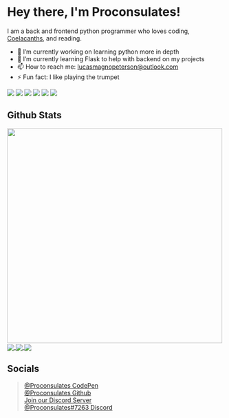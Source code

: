 # Hey there, I'm Proconsulates!

I am a back and frontend python programmer who loves coding, [Coelacanths](https://www.nationalgeographic.com/animals/fish/facts/coelacanths), and reading.

- 🔭 I’m currently working on learning python more in depth
- 🌱 I’m currently learning Flask to help with backend on my projects
- 📫 How to reach me: [lucasmagnopeterson@outlook.com](mailto:lucasmagnopeterson@outlook.com)
- ⚡ Fun fact: I like playing the trumpet

![](https://img.shields.io/badge/OS-Windows-informational?style=flat&logo=windows&logoColor=white&color=2bbc8a)
![](https://img.shields.io/badge/Editor-VSCode-informational?style=flat&logo=vscode&logoColor=white&color=2bbc8a)
![](https://img.shields.io/badge/Code-Python-informational?style=flat&logo=Python&logoColor=white&color=2bbc8a)
![](https://img.shields.io/badge/Code-HTML-informational?style=flat&logo=HTML&logoColor=white&color=2bbc8a)
![](https://img.shields.io/badge/Code-CSS-informational?style=flat&logo=CSS&logoColor=white&color=2bbc8a)
![](https://img.shields.io/badge/Code-JavaScript-informational?style=flat&logo=JavaScript&logoColor=white&color=2bbc8a)

## Github Stats
<a href="https://github.com/Proconsulates/Proconsulates">
  <img width="500px" align="center" src="https://github-readme-stats.vercel.app/api/?username=Proconsulates&theme=tokyonight&hide=issues" />
</a>

<a href="https://github.com/Proconsulates/Proconsulates">
  <img align="center" src="https://github-readme-stats.vercel.app/api/top-langs/?username=Proconsulates&layout=compact&theme=tokyonight" />
</a>

<a href="https://github.com/Proconsulates/Portfolio">
  <img align="center" src="https://github-readme-stats.vercel.app/api/pin/?username=Proconsulates&theme=tokyonight&repo=portfolio" />
</a>

<a href="https://github.com/legit-programming">
  <img align="center" src="https://github-readme-stats.vercel.app/api/pin/?username=Proconsulates&theme=tokyonight&repo=Todo-App" />
</a>

## Socials
> [@Proconsulates CodePen](https://codepen.io/proconsulates/)<br/>
> [@Proconsulates Github](https://github.com/Proconsulates/)<br/>
> [Join our Discord Server](https://discord.st/Legit_Programming)<br/>
> [@Proconsulates#7263 Discord](https://discord.com/channels/@me)<br/>
